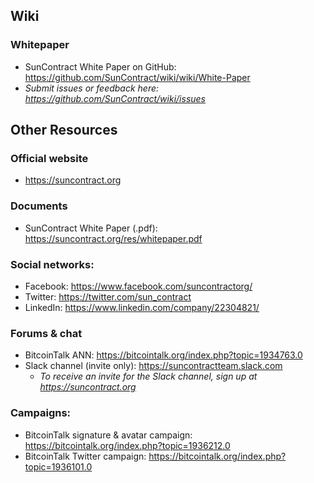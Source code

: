 ## Wiki
### Whitepaper
* SunContract White Paper on GitHub: https://github.com/SunContract/wiki/wiki/White-Paper
* *Submit issues or feedback here: https://github.com/SunContract/wiki/issues*

## Other Resources
### Official website
* https://suncontract.org

### Documents
* SunContract White Paper (.pdf): https://suncontract.org/res/whitepaper.pdf

### Social networks:
* Facebook: https://www.facebook.com/suncontractorg/
* Twitter: https://twitter.com/sun_contract
* LinkedIn: https://www.linkedin.com/company/22304821/

### Forums & chat
* BitcoinTalk ANN: https://bitcointalk.org/index.php?topic=1934763.0
* Slack channel (invite only): https://suncontractteam.slack.com
  * *To receive an invite for the Slack channel, sign up at https://suncontract.org*

### Campaigns:
* BitcoinTalk signature & avatar campaign: https://bitcointalk.org/index.php?topic=1936212.0
* BitcoinTalk Twitter campaign: https://bitcointalk.org/index.php?topic=1936101.0
